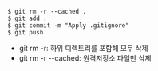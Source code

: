 ```
$ git rm -r --cached .
$ git add .
$ git commit -m "Apply .gitignore"
$ git push
```

- git rm -r: 하위 디렉토리를 포함해 모두 삭제
- git rm -r --cached: 원격저장소 파일만 삭제
